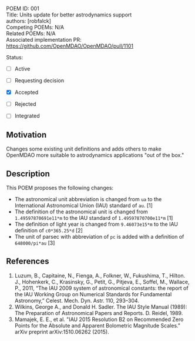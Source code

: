 POEM ID: 001  
Title: Units update for better astrodynamics support  
authors: [robfalck]  
Competing POEMs: N/A  
Related POEMs: N/A  
Associated implementation PR: https://github.com/OpenMDAO/OpenMDAO/pull/1101  

Status:
  
- [ ] Active
- [ ] Requesting decision
- [x] Accepted
- [ ] Rejected
- [ ] Integrated


Motivation
----------
Changes some existing unit definitions and adds others to make
OpenMDAO more suitable to astrodynamics applications "out of the box."


Description
-----------

This POEM proposes the following changes:

* The astronomical unit abbreviation is changed from `ua` to the International
Astronomical Union (IAU) standard of `au`. [1]
* The definition of the astronomical unit is changed from `1.49597870691e11*m`
to the IAU standard of `1.49597870700e11*m` [1]
* The definition of light year is changed from `9.46073e15*m` to the IAU
definition of `c0*365.25*d` [2]
* The unit of parsec with abbreviation of `pc` is added with a definition
of `648000/pi*au` [3]


References
----------

1. Luzum, B., Capitaine, N., Fienga, A., Folkner, W., Fukushima, T., Hilton. J., Hohenkerk, C., Krasinsky,
G., Petit, G., Pitjeva, E., Soffel, M., Wallace, P., 2011, “The IAU 2009 system of astronomical constants: the report of the IAU Working Group on Numerical Standards for Fundamental Astronomy,”
Celest. Mech. Dyn. Astr. 110, 293–304.
2. Wilkins, George A., and Donald H. Sadler. The IAU Style Manual
(1989): The Preparation of Astronomical Papers and Reports. D. Reidel, 1989.
3. Mamajek, E. E., et al. "IAU 2015 Resolution B2 on Recommended Zero
Points for the Absolute and Apparent Bolometric Magnitude Scales." arXiv
preprint arXiv:1510.06262 (2015).
